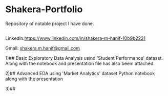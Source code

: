 # Shakera-Portfolio
Repository of notable project I have done.
## 
Linkedln:https://www.linkedin.com/in/shakera-m-hanif-10b9b2221

Gmail: shakera.m.hanif@gmail.com 

1)## Basic Exploratory Data Analysis usind 'Student Performance' dataset.
  Along with the notebook and presentation file has also beem attached.

2)## Advanced EDA using 'Market Analytics' dataset
  Python notebook along with the presentation
 
3)##
  
